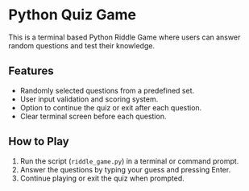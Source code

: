 # Python Quiz Game

This is a terminal based Python Riddle Game where users can answer random questions and test their knowledge.


## Features

- Randomly selected questions from a predefined set.
- User input validation and scoring system.
- Option to continue the quiz or exit after each question.
- Clear terminal screen before each question.

## How to Play

1. Run the script (`riddle_game.py`) in a terminal or command prompt.
2. Answer the questions by typing your guess and pressing Enter.
3. Continue playing or exit the quiz when prompted.
